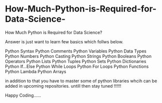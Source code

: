 # How-Much-Python-is-Required-for-Data-Science-
How Much Python is Required for Data Science?

Answer is just want to learn few basics which follws below.

Python Syntax
Python Comments
Python Variables
Python Data Types
Python Numbers
Python Casting
Python Strings
Python Booleans
Python Operators
Python Lists
Python Tuples
Python Sets
Python Dictionaries
Python If...Else
Python While Loops
Python For Loops
Python Functions
Python Lambda
Python Arrays

in addition to that you have to master some of python libraries whcih can be added in upcoming repositories.
untill then stay tuned !!!!!!


Happy Coding......
